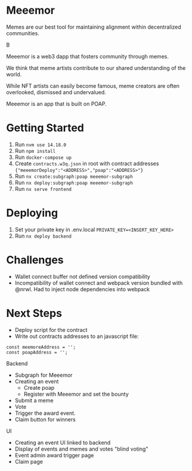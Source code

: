 # Meeemor

Memes are our best tool for maintaining alignment within decentralized communities.

B

Meeemor is a web3 dapp that fosters community through memes.

We think that meme artists contribute to our shared understanding of the world.

While NFT artists can easily become famous, meme creators are often overlooked, dismissed and undervalued.

Meeemor is an app that is built on POAP. 

# Getting Started
1. Run `nvm use 14.18.0`
1. Run `npm install`
1. Run `docker-compose up`
1. Create `contracts.w3q.json` in root with contract addresses `{"meeemorDeploy":"<ADDRESS>","poap":"<ADDRESS>"}`
1. Run `nx create:subgraph:poap meeemor-subgraph`
1. Run `nx deploy:subgraph:poap meeemor-subgraph`
1. Run `nx serve frontend`

# Deploying
1. Set your private key in .env.local `PRIVATE_KEY=<INSERT_KEY_HERE>`
1. Run `nx deploy backend`


# Challenges
- Wallet connect buffer not defined version compatibility
- Incompatibility of wallet connect and webpack version bundled with @nrwl. Had to inject node dependencies into webpack


# Next Steps
- Deploy script for the contract
- Write out contracts addresses to an javascript file:

```
const meemoreAddress = '';
const poapAddress = '';
```

Backend
- Subgraph for Meeemor
- Creating an event
    - Create poap
    - Register with Meeemor and set the bounty
- Submit a meme
- Vote
- Trigger the award event.
- Claim button for winners


UI
- Creating an event UI linked to backend
- Display of events and memes and votes "blind voting"
- Event admin award trigger page
- Claim page

